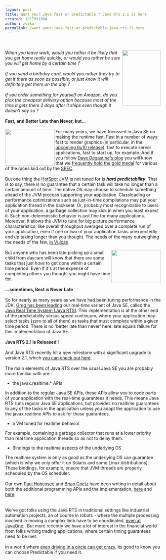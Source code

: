 ```yaml
---
layout: post
title: Want your Java fast or predictable ? Java RTS 2.1 is here
created: 1217991004
author: zvika
permalink: /want-your-java-fast-or-predictable-java-rts-21-here
---
```

<br />
<br />
<span style="font-style: italic;"><img style="width: 125px; height: 180px;" alt="" title="Steady wins the race ?" src="http://blogs.sun.com/dannycoward/resource/i093.jpg" align="right" />When
you leave work, would you rather
it be likely that you get home really quickly, or would you rather be
sure you will get home by a certain time ?</span><br />
<br style="font-style: italic;" />
<span style="font-style: italic;">If you send a birthday card, would
you rather they try to get it there as soon as possible, or just know
it will definitely get there on the day ?</span><br />
<br />
<span style="font-style: italic;">If you order something for yourself
on Amazon, do you pick the cheapest delivery option because most of the
time it gets there 2 days after it ships even though it doesn't say so ?<br />
<br />
</span><span style="font-weight: bold;">Fast, and Better Late than
Never, but...</span><span style="font-style: italic;"><br />
</span><br />
<img title="Darling, don't forget to pick up the kids" style="width: 160px; height: 119px;" alt="" src="http://blogs.sun.com/dannycoward/resource/clarkson_face.jpg" align="left" />For many years, we have focussed in Java SE on making the
runtime fast. Fast in a number of ways: fast to render graphics (in
particular, in the <a href="http://java.sun.com/javase/downloads/ea.jsp">upcoming 6u10
release</a>), fast to execute server
applications, fast to start up, for example. And if you follow <a href="http://blogs.sun.com/dagastine">Dave Dagastine's blog</a> you
will know that we <a href="http://blogs.sun.com/dagastine/entry/first_specjvm2008_result_published">frequently
hold the gold medal</a> for various of the races laid out by the <a href="http://www.spec.org/benchmarks.html#java">SPEC</a>.<br />
<br />
But one thing the <a href="http://java.sun.com/javase/technologies/hotspot/">HotSpot JVM</a>
is not tuned for is <span style="font-weight: bold; font-style: italic;">hard predictability</span>.
That is to say, there is no
guarantee that a certain task will take no longer than a certain amount
of time. The native OS may choose to schedule something ahead of the
JVM process supporting your application. Classloading or performance
optimizations such as just-in-time compilations may put your
application thread in the backseat. Or, probably most recognizable to
users of your application, a garbage collection may kick in when you
least expect it. Such
non-deterministic behavior is just fine for many applications.
Moreover, it allows the JVM to tune for big picture performance
characteristics,
like overall throughput averaged over a complete run of your
application, even if one or two of your application tasks unexpectedly
end up taking longer than you thought. The needs of the many
outweighing the needs of the few, <a href="http://www.imdb.com/title/tt0084726/quotes">in Vulcan</a>.<br />
<br />
<img title="I know I will get to work at 8.57" style="width: 160px; height: 107px;" alt="" src="http://blogs.sun.com/dannycoward/resource/man_notebook_train_taw2046b_0210.JPG" align="right" />But anyone who has been late picking up a small child
from daycare will know that there are some tasks that just <span style="font-style: italic;">have</span> to get
done within a certain time period. Even if it's at the expense of
completing others
you thought you might have time for.<br />
<br />
<span style="font-weight: bold;">...sometimes, Best is Never Late</span><br />
<br />
So for nearly as many years as we have had been tuning performance in
the JDK, <a href="http://research.sun.com/people/bollella/">Greg has
been leading</a> our real-time variant of Java SE, called the <a href="http://java.sun.com/javase/technologies/realtime/">Java Real
Time System (Java RTS)</a>. This implementation is at the other end of
the predictability versus speed continuum, where your application may
select tasks (zero to all of them) as tasks that must complete within a
given time period. There is no 'better late than never' here: late
equals failure for this implementation of Java SE.<br />
<br />
<span style="font-weight: bold;">Java RTS 2.1 is Released !</span><br />
<br />
And Java RTS recently hit a new milestone with a significant upgrade to
version 2.1, which <a href="http://java.sun.com/javase/technologies/realtime/rts/">you can
check out here</a>.<br />
<br />
The main elements of Java RTS over the usual Java SE you are probably
more familiar with are:-<br />
<ul>
<li>the javax.realtime.* APIs</li>
</ul>
In addition to the regular Java SE APIs, these APIs allow you to code
parts of your application with the real-time guarantees it needs. This
means Java RTS runs regular Java SE applications, but provides no
realtime guarantees to any of the tasks in the application unless you
adapt the application to use the javax.realtime APIs to ask for those
guarantees.<br />
<ul>
<li>a VM tuned for realtime behavior</li>
</ul>
For example, containing a garbage collector that runs at a lower
priority than real time application threads so as not to delay them.<br />
<ul>
<li>Bindings to the realtime aspects of the underlying OS</li>
</ul>
The realtime system is only as good as the underlying OS can guarantee
(which is why we only offer it on Solaris and some Linux
distributions). These bindings, for example, ensure that JVM threads
are properly scheduled by the OS scheduler.<br />
<br />
Our own <a href="http://ajax.sys-con.com/node/617842">Paul Hohensee</a>
and <a href="http://java.sun.com/developer/technicalArticles/Programming/rt_pt1/">Brian
Goetz</a> have been writing in detail about both the additional
programming APIs and the implementation, <a href="http://ajax.sys-con.com/node/617842">here</a> and <a href="http://java.sun.com/developer/technicalArticles/Programming/rt_pt1/">here</a>.<br />
<br />
<br />
We've got folks using the Java RTS in traditional settings like
industrial automation projects, an of course in robots - where the
multiple processing involved in moving a complex limb have to be
coordinated, <a href="http://java.sun.com/javaone/sf/2008/articles/gosling_toystory.jsp"><span style="text-decoration: underline;">even at</span> JavaOne</a>.. But
more recently we have a lot of interest in the financial world from
folks writing trading applications, where certain timing guarantees
need to be met.<br />
<br />
In a world where <a href="http://www.youtube.com/watch?v=RuQmgEtdAYg">even
driving in a circle can get crazy</a>, its good to know you can choose
Predictable if you need it.<br /><br />
